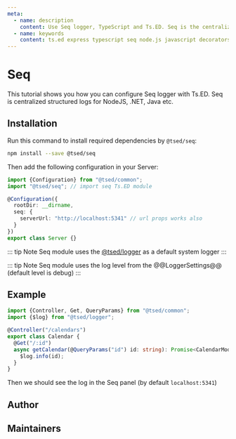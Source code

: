 ```yaml
---
meta:
  - name: description
    content: Use Seq logger, TypeScript and Ts.ED. Seq is the centralized structured logs for NodeJS, .NET, Java etc.
  - name: keywords
    content: ts.ed express typescript seq node.js javascript decorators
---
```


# Seq

<Banner src="https://blog.datalust.co/content/images/2018/09/Seq-380px-1.png" href="https://datalust.co/seq" :height="128" />

This tutorial shows you how you can configure Seq logger with Ts.ED. Seq is centralized structured logs for NodeJS, .NET, Java etc.

## Installation

Run this command to install required dependencies by `@tsed/seq`:

```bash
npm install --save @tsed/seq
```

Then add the following configuration in your Server:

```typescript
import {Configuration} from "@tsed/common";
import "@tsed/seq"; // import seq Ts.ED module

@Configuration({
  rootDir: __dirname,
  seq: {
    serverUrl: "http://localhost:5341" // url props works also
  }
})
export class Server {}
```

::: tip Note
Seq module uses the [@tsed/logger](https://logger.tsed.io/) as a default system logger
:::

::: tip Note
Seq module uses the log level from the @@LoggerSettings@@ (default level is debug)
:::

## Example

```typescript
import {Controller, Get, QueryParams} from "@tsed/common";
import {$log} from "@tsed/logger";

@Controller("/calendars")
export class Calendar {
  @Get("/:id")
  async getCalendar(@QueryParams("id") id: string): Promise<CalendarModel> {
    $log.info(id);
  }
}
```

Then we should see the log in the Seq panel (by default `localhost:5341`)

## Author

<GithubContributors users="['OskarLebuda']"/>

## Maintainers

<GithubContributors users="['OskarLebuda', 'Romakita']"/>
